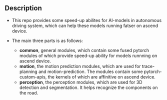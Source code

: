 ## Description

+ This repo provides some speed-up abilites for AI-models in autonomous driving system, which can help these models running fatser on ascend device.

+ The main three parts is as follows:
    + **common**, general modules, which contain some fused pytorch modules of which provide speed-up ability for models runnning on ascend device. 
    + **motion**, the motion prediction modules, which are used for trace-planning and motion-prediction. The modules contain some pytorch-custom-apis, the kernels of which are affinitive on ascend device.
    + **perception**, the perception modules, which are used for 3D detection and segmentation. It helps recognize the components on the road.
